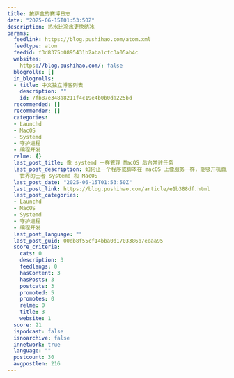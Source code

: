 ```yaml
---
title: 披萨盒的赛博日志
date: "2025-06-15T01:53:50Z"
description: 热水比冷水更快结冰
params:
  feedlink: https://blog.pushihao.com/atom.xml
  feedtype: atom
  feedid: f3d8375b0895431b2aba1cfc3a05ab4c
  websites:
    https://blog.pushihao.com/: false
  blogrolls: []
  in_blogrolls:
  - title: 中文独立博客列表
    description: ""
    id: 7fb87e348a8211f4c19e4b0b0da225bd
  recommended: []
  recommender: []
  categories:
  - Launchd
  - MacOS
  - Systemd
  - 守护进程
  - 编程开发
  relme: {}
  last_post_title: 像 systemd 一样管理 MacOS 后台常驻任务
  last_post_description: 如何让一个程序或脚本在 macOS 上像服务一样，能够开机自启、稳定运行、自动重启？针对此问题，本文将简要介绍 Linux
    世界的王者 systemd 和 MacOS
  last_post_date: "2025-06-15T01:53:50Z"
  last_post_link: https://blog.pushihao.com/article/e1b388df.html
  last_post_categories:
  - Launchd
  - MacOS
  - Systemd
  - 守护进程
  - 编程开发
  last_post_language: ""
  last_post_guid: 00db8f55cf14bba0d1703386b7eeaa95
  score_criteria:
    cats: 0
    description: 3
    feedlangs: 0
    hasContent: 3
    hasPosts: 3
    postcats: 3
    promoted: 5
    promotes: 0
    relme: 0
    title: 3
    website: 1
  score: 21
  ispodcast: false
  isnoarchive: false
  innetwork: true
  language: ""
  postcount: 30
  avgpostlen: 216
---
```

